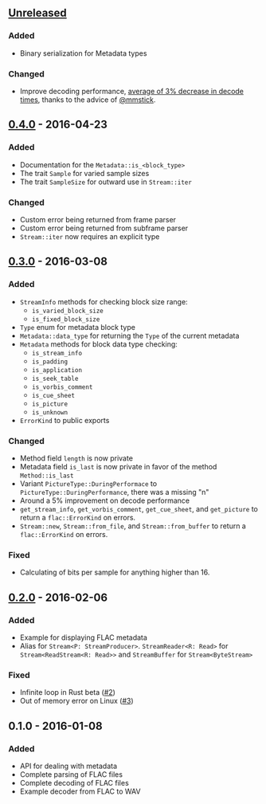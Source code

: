 ## [Unreleased]

### Added

* Binary serialization for Metadata types

### Changed

* Improve decoding performance, [average of 3% decrease in decode
  times](https://gist.github.com/sourrust/7dcc4966a30dbbd870990342b900bc63),
  thanks to the advice of [@mmstick](https://github.com/mmstick).

## [0.4.0] - 2016-04-23

### Added

* Documentation for the `Metadata::is_<block_type>`
* The trait `Sample` for varied sample sizes
* The trait `SampleSize` for outward use in `Stream::iter`

### Changed

* Custom error being returned from frame parser
* Custom error being returned from subframe parser
* `Stream::iter` now requires an explicit type

## [0.3.0] - 2016-03-08

### Added

* `StreamInfo` methods for checking block size range:
  - `is_varied_block_size`
  - `is_fixed_block_size`
* `Type` enum for metadata block type
* `Metadata::data_type` for returning the `Type` of the current metadata
* `Metadata` methods for block data type checking:
  - `is_stream_info`
  - `is_padding`
  - `is_application`
  - `is_seek_table`
  - `is_vorbis_comment`
  - `is_cue_sheet`
  - `is_picture`
  - `is_unknown`
* `ErrorKind` to public exports

### Changed

* Method field `length` is now private
* Metadata field `is_last` is now private in favor of the method
  `Method::is_last`
* Variant `PictureType::DuringPerformace` to
  `PictureType::DuringPerformance`, there was a missing "n"
* Around a 5% improvement on decode performance
* `get_stream_info`, `get_vorbis_comment`, `get_cue_sheet`, and
  `get_picture` to return a `flac::ErrorKind` on errors.
* `Stream::new`, `Stream::from_file`, and `Stream::from_buffer` to
  return a `flac::ErrorKind` on errors.

### Fixed

* Calculating of bits per sample for anything higher than 16.

## [0.2.0] - 2016-02-06

### Added

* Example for displaying FLAC metadata
* Alias for `Stream<P: StreamProducer>`. `StreamReader<R: Read>` for
  `Stream<ReadStream<R: Read>>` and `StreamBuffer` for
  `Stream<ByteStream>`

### Fixed

* Infinite loop in Rust beta
  ([#2](https://github.com/sourrust/flac/issues/2))
* Out of memory error on Linux
  ([#3](https://github.com/sourrust/flac/issues/3))

## 0.1.0 - 2016-01-08

### Added

* API for dealing with metadata
* Complete parsing of FLAC files
* Complete decoding of FLAC files
* Example decoder from FLAC to WAV

[Unreleased]: https://github.com/sourrust/flac/compare/v0.4.0...HEAD
[0.2.0]: https://github.com/sourrust/flac/compare/v0.1.0...v0.2.0
[0.3.0]: https://github.com/sourrust/flac/compare/v0.2.0...v0.3.0
[0.4.0]: https://github.com/sourrust/flac/compare/v0.3.0...v0.4.0
